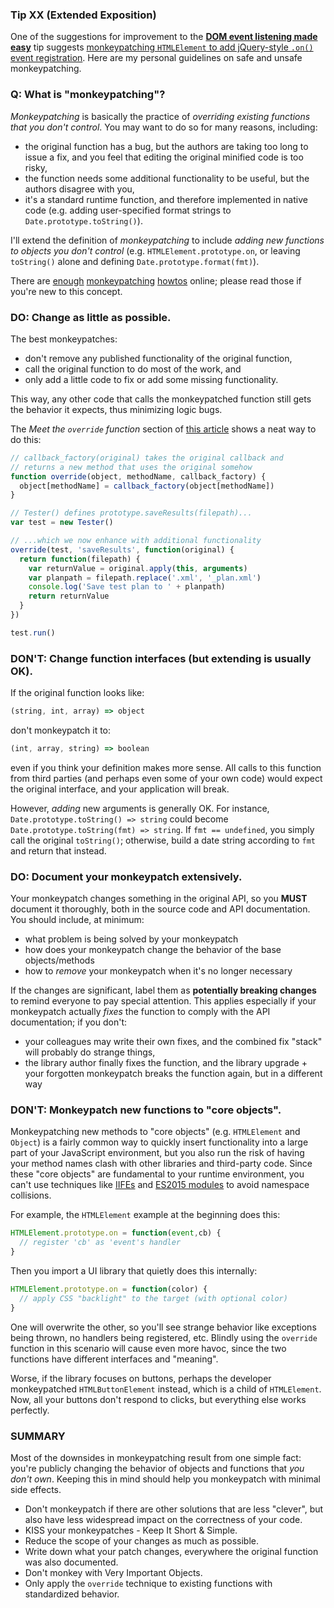 ### Tip XX (Extended Exposition)

One of the suggestions for improvement to the [**DOM event listening made easy**](tip_to_be_published) tip suggests [monkeypatching `HTMLElement` to add jQuery-style `.on()` event registration](https://github.com/loverajoel/jstips/pull/306#issuecomment-196607135). Here are my personal guidelines on safe and unsafe monkeypatching.

### Q: What is "monkeypatching"?

_Monkeypatching_ is basically the practice of _overriding existing functions that you don't control_. You may want to do so for many reasons, including:

- the original function has a bug, but the authors are taking too long to issue a fix, and you feel that editing the original minified code is too risky,
- the function needs some additional functionality to be useful, but the authors disagree with you,
- it's a standard runtime function, and therefore implemented in native code (e.g. adding user-specified format strings to `Date.prototype.toString()`).

I'll extend the definition of _monkeypatching_ to include _adding new functions to objects you don't control_ (e.g. `HTMLElement.prototype.on`, or leaving `toString()` alone and defining `Date.prototype.format(fmt)`).

There are [enough](https://davidwalsh.name/monkey-patching) [monkeypatching](http://me.dt.in.th/page/JavaScript-override/) [howtos](http://raganwald.com/2015/08/08/monkey-patching-extension-methods-bind-operator.html) online; please read those if you're new to this concept.

### DO: Change as little as possible.

The best monkeypatches:

- don't remove any published functionality of the original function,
- call the original function to do most of the work, and
- only add a little code to fix or add some missing functionality.

This way, any other code that calls the monkeypatched function still gets the behavior it expects, thus minimizing logic bugs.

The _Meet the `override` function_ section of [this article](http://me.dt.in.th/page/JavaScript-override/) shows a neat way to do this:

```js
// callback_factory(original) takes the original callback and
// returns a new method that uses the original somehow
function override(object, methodName, callback_factory) {
  object[methodName] = callback_factory(object[methodName])
}

// Tester() defines prototype.saveResults(filepath)...
var test = new Tester()

// ...which we now enhance with additional functionality
override(test, 'saveResults', function(original) {
  return function(filepath) {
    var returnValue = original.apply(this, arguments)
    var planpath = filepath.replace('.xml', '_plan.xml')
    console.log('Save test plan to ' + planpath)
    return returnValue
  }
})

test.run()
```

### DON'T: Change function interfaces (but extending is usually OK).

If the original function looks like:

```js
(string, int, array) => object
```

don't monkeypatch it to:

```js
(int, array, string) => boolean
```

even if you think your definition makes more sense. All calls to this function from third parties (and perhaps even some of your own code) would expect the original interface, and your application will break.

However, _adding_ new arguments is generally OK. For instance, `Date.prototype.toString() => string` could become `Date.prototype.toString(fmt) => string`. If `fmt == undefined`, you simply call the original `toString()`; otherwise, build a date string according to `fmt` and return that instead.

### DO: Document your monkeypatch extensively.

Your monkeypatch changes something in the original API, so you **MUST** document it thoroughly, both in the source code and API documentation. You should include, at minimum:

- what problem is being solved by your monkeypatch
- how does your monkeypatch change the behavior of the base objects/methods
- how to _remove_ your monkeypatch when it's no longer necessary

If the changes are significant, label them as **potentially breaking changes** to remind everyone to pay special attention. This applies especially if your monkeypatch actually _fixes_ the function to comply with the API documentation; if you don't:

- your colleagues may write their own fixes, and the combined fix "stack" will probably do strange things,
- the library author finally fixes the function, and the library upgrade + your forgotten monkeypatch breaks the function again, but in a different way

### DON'T: Monkeypatch new functions to "core objects".

Monkeypatching new methods to "core objects" (e.g. `HTMLElement` and `Object`) is a fairly common way to quickly insert functionality into a large part of your JavaScript environment, but you also run the risk of having your method names clash with other libraries and third-party code. Since these "core objects" are fundamental to your runtime environment, you can't use techniques like [IIFEs](https://en.wikipedia.org/wiki/Immediately-invoked_function_expression) and [ES2015 modules](https://babeljs.io/docs/learn-es2015/#modules) to avoid namespace collisions.

For example, the `HTMLElement` example at the beginning does this:

```js
HTMLElement.prototype.on = function(event,cb) {
  // register 'cb' as 'event's handler
}
```

Then you import a UI library that quietly does this internally:

```js
HTMLElement.prototype.on = function(color) {
  // apply CSS "backlight" to the target (with optional color)
}
```

One will overwrite the other, so you'll see strange behavior like exceptions being thrown, no handlers being registered, etc. Blindly using the `override` function in this scenario will cause even more havoc, since the two functions have different interfaces and "meaning".

Worse, if the library focuses on buttons, perhaps the developer monkeypatched `HTMLButtonElement` instead, which is a child of `HTMLElement`. Now, all your buttons don't respond to clicks, but everything else works perfectly.

### SUMMARY

Most of the downsides in monkeypatching result from one simple fact: you're publicly changing the behavior of objects and functions that _you don't own_. Keeping this in mind should help you monkeypatch with minimal side effects.

- Don't monkeypatch if there are other solutions that are less "clever", but also have less widespread impact on the correctness of your code.
- KISS your monkeypatches - Keep It Short & Simple.
- Reduce the scope of your changes as much as possible.
- Write down what your patch changes, everywhere the original function was also documented.
- Don't monkey with Very Important Objects.
- Only apply the `override` technique to existing functions with standardized behavior.
